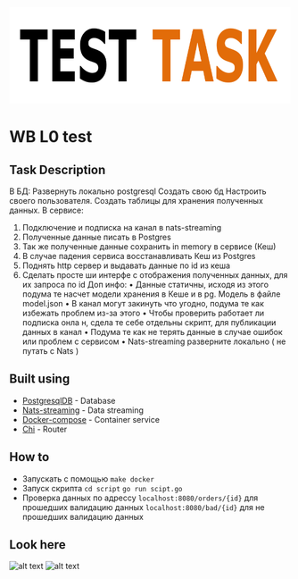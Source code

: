 <p align="center">
  <a href="" rel="noopener">
 <img width=843px height=173px src="https://github.com/honyshyota/l0-wb-test/blob/master/images/logo.png" alt="Project logo"></a>
</p>


# WB L0 test

## Task Description

В БД:
Развернуть локально postgresql
Создать свою бд
Настроить своего пользователя.
Создать таблицы для хранения полученных данных.
В сервисе:
1. Подключение и подписка на канал в nats-streaming
2. Полученные данные писать в Postgres
3. Так же полученные данные сохранить in memory в сервисе (Кеш)
4. В случае падения сервиса восстанавливать Кеш из Postgres
5. Поднять http сервер и выдавать данные по id из кеша
6. Сделать просте ши интерфе с отображения полученных данных, для
их запроса по id
Доп инфо:
• Данные статичны, исходя из этого подума те насчет модели хранения
в Кеше и в pg. Модель в файле model.json
• В канал могут закинуть что угодно, подума те как избежать проблем
из-за этого
• Чтобы проверить работает ли подписка онла н, сдела те себе
отдельны скрипт, для публикации данных в канал
• Подума те как не терять данные в случае ошибок или проблем с
сервисом
• Nats-streaming разверните локально ( не путать с Nats )

## Built using

- [PostgresqlDB](https://www.postgresql.org/) - Database
- [Nats-streaming](https://nats.io/) - Data streaming
- [Docker-compose](https://www.docker.com/) - Container service
- [Chi](https://github.com/go-chi/chi) - Router

## How to

* Запускать с помощью ```make docker```
* Запуск скрипта
```cd script```
```go run scipt.go```
* Проверка данных по адрессу
```localhost:8080/orders/{id}``` для прошедших валидацию данных
```localhost:8080/bad/{id}``` для не прошедших валидацию данных


## Look here

![alt text](https://github.com/honyshyota/l0-wb-test/blob/master/images/docker-run.png)
![alt text](https://github.com/honyshyota/l0-wb-test/blob/master/images/web.png)
